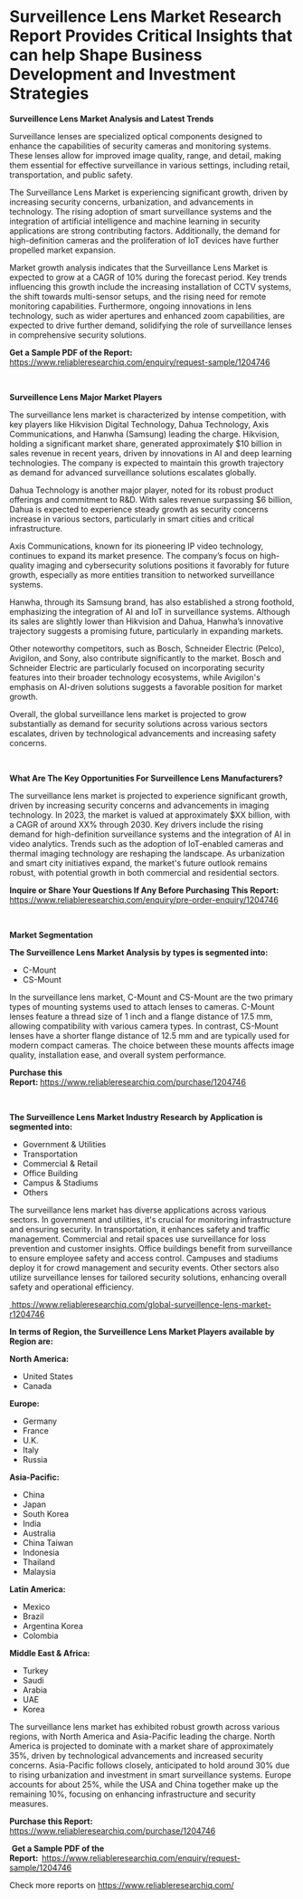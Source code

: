 <p><h1>Surveillence Lens Market Research Report Provides Critical Insights that can help Shape Business Development and Investment Strategies</h1></p><p><strong>Surveillence Lens Market Analysis and Latest Trends</strong></p>
<p><p>Surveillance lenses are specialized optical components designed to enhance the capabilities of security cameras and monitoring systems. These lenses allow for improved image quality, range, and detail, making them essential for effective surveillance in various settings, including retail, transportation, and public safety. </p><p>The Surveillance Lens Market is experiencing significant growth, driven by increasing security concerns, urbanization, and advancements in technology. The rising adoption of smart surveillance systems and the integration of artificial intelligence and machine learning in security applications are strong contributing factors. Additionally, the demand for high-definition cameras and the proliferation of IoT devices have further propelled market expansion.</p><p>Market growth analysis indicates that the Surveillance Lens Market is expected to grow at a CAGR of 10% during the forecast period. Key trends influencing this growth include the increasing installation of CCTV systems, the shift towards multi-sensor setups, and the rising need for remote monitoring capabilities. Furthermore, ongoing innovations in lens technology, such as wider apertures and enhanced zoom capabilities, are expected to drive further demand, solidifying the role of surveillance lenses in comprehensive security solutions.</p></p>
<p><strong>Get a Sample PDF of the Report:&nbsp;</strong> <a href="https://www.reliableresearchiq.com/enquiry/request-sample/1204746?utm_campaign=103&utm_medium=2&utm_source=Github&utm_content=ia&utm_term=31122024&utm_id=surveillence-lens">https://www.reliableresearchiq.com/enquiry/request-sample/1204746</a></p>
<p>&nbsp;</p>
<p><strong>Surveillence Lens Major Market Players</strong></p>
<p><p>The surveillance lens market is characterized by intense competition, with key players like Hikvision Digital Technology, Dahua Technology, Axis Communications, and Hanwha (Samsung) leading the charge. Hikvision, holding a significant market share, generated approximately $10 billion in sales revenue in recent years, driven by innovations in AI and deep learning technologies. The company is expected to maintain this growth trajectory as demand for advanced surveillance solutions escalates globally.</p><p>Dahua Technology is another major player, noted for its robust product offerings and commitment to R&D. With sales revenue surpassing $6 billion, Dahua is expected to experience steady growth as security concerns increase in various sectors, particularly in smart cities and critical infrastructure.</p><p>Axis Communications, known for its pioneering IP video technology, continues to expand its market presence. The company’s focus on high-quality imaging and cybersecurity solutions positions it favorably for future growth, especially as more entities transition to networked surveillance systems. </p><p>Hanwha, through its Samsung brand, has also established a strong foothold, emphasizing the integration of AI and IoT in surveillance systems. Although its sales are slightly lower than Hikvision and Dahua, Hanwha’s innovative trajectory suggests a promising future, particularly in expanding markets.</p><p>Other noteworthy competitors, such as Bosch, Schneider Electric (Pelco), Avigilon, and Sony, also contribute significantly to the market. Bosch and Schneider Electric are particularly focused on incorporating security features into their broader technology ecosystems, while Avigilon's emphasis on AI-driven solutions suggests a favorable position for market growth.</p><p>Overall, the global surveillance lens market is projected to grow substantially as demand for security solutions across various sectors escalates, driven by technological advancements and increasing safety concerns.</p></p>
<p>&nbsp;</p>
<p><strong>What Are The Key Opportunities For Surveillence Lens Manufacturers?</strong></p>
<p><p>The surveillance lens market is projected to experience significant growth, driven by increasing security concerns and advancements in imaging technology. In 2023, the market is valued at approximately $XX billion, with a CAGR of around XX% through 2030. Key drivers include the rising demand for high-definition surveillance systems and the integration of AI in video analytics. Trends such as the adoption of IoT-enabled cameras and thermal imaging technology are reshaping the landscape. As urbanization and smart city initiatives expand, the market's future outlook remains robust, with potential growth in both commercial and residential sectors.</p></p>
<p><strong>Inquire or Share Your Questions If Any Before Purchasing This Report:</strong> <a href="https://www.reliableresearchiq.com/enquiry/pre-order-enquiry/1204746?utm_campaign=103&utm_medium=2&utm_source=Github&utm_content=ia&utm_term=31122024&utm_id=surveillence-lens">https://www.reliableresearchiq.com/enquiry/pre-order-enquiry/1204746</a></p>
<p>&nbsp;</p>
<p><strong>Market Segmentation</strong></p>
<p><strong>The Surveillence Lens Market Analysis by types is segmented into:</strong></p>
<p><ul><li>C-Mount</li><li>CS-Mount</li></ul></p>
<p><p>In the surveillance lens market, C-Mount and CS-Mount are the two primary types of mounting systems used to attach lenses to cameras. C-Mount lenses feature a thread size of 1 inch and a flange distance of 17.5 mm, allowing compatibility with various camera types. In contrast, CS-Mount lenses have a shorter flange distance of 12.5 mm and are typically used for modern compact cameras. The choice between these mounts affects image quality, installation ease, and overall system performance.</p></p>
<p><strong>Purchase this Report:&nbsp;</strong><a href="https://www.reliableresearchiq.com/purchase/1204746?utm_campaign=103&utm_medium=2&utm_source=Github&utm_content=ia&utm_term=31122024&utm_id=surveillence-lens">https://www.reliableresearchiq.com/purchase/1204746</a></p>
<p>&nbsp;</p>
<p><strong>The Surveillence Lens Market Industry Research by Application is segmented into:</strong></p>
<p><ul><li>Government & Utilities</li><li>Transportation</li><li>Commercial & Retail</li><li>Office Building</li><li>Campus & Stadiums</li><li>Others</li></ul></p>
<p><p>The surveillance lens market has diverse applications across various sectors. In government and utilities, it's crucial for monitoring infrastructure and ensuring security. In transportation, it enhances safety and traffic management. Commercial and retail spaces use surveillance for loss prevention and customer insights. Office buildings benefit from surveillance to ensure employee safety and access control. Campuses and stadiums deploy it for crowd management and security events. Other sectors also utilize surveillance lenses for tailored security solutions, enhancing overall safety and operational efficiency.</p></p>
<p><a href="https://www.reliableresearchiq.com/global-surveillence-lens-market-r1204746?utm_campaign=103&utm_medium=2&utm_source=Github&utm_content=ia&utm_term=31122024&utm_id=surveillence-lens">&nbsp;https://www.reliableresearchiq.com/global-surveillence-lens-market-r1204746</a></p>
<p><strong>In terms of Region, the Surveillence Lens Market Players available by Region are:</strong></p>
<p>
    <p> <strong> North America: </strong>
        <ul>
            <li>United States</li>
            <li>Canada</li>
        </ul>
        </p> 
    <p> <strong> Europe: </strong>
        <ul>
            <li>Germany</li>
            <li>France</li>
            <li>U.K.</li>
            <li>Italy</li>
            <li>Russia</li>
        </ul>
        </p> 
    <p> <strong> Asia-Pacific: </strong>
        <ul>
            <li>China</li>
            <li>Japan</li>
            <li>South Korea</li>
            <li>India</li>
            <li>Australia</li>
            <li>China Taiwan</li>
            <li>Indonesia</li>
            <li>Thailand</li>
            <li>Malaysia</li>
        </ul>
        </p> 
    <p> <strong> Latin America: </strong>
        <ul>
            <li>Mexico</li>
            <li>Brazil</li>
            <li>Argentina Korea</li>
            <li>Colombia</li>
        </ul>
        </p> 
    <p> <strong> Middle East & Africa: </strong>
        <ul>
            <li>Turkey</li>
            <li>Saudi</li>
            <li>Arabia</li>
            <li>UAE</li>
            <li>Korea</li>
        </ul>
    </p>
    </p>
<p><p>The surveillance lens market has exhibited robust growth across various regions, with North America and Asia-Pacific leading the charge. North America is projected to dominate with a market share of approximately 35%, driven by technological advancements and increased security concerns. Asia-Pacific follows closely, anticipated to hold around 30% due to rising urbanization and investment in smart surveillance systems. Europe accounts for about 25%, while the USA and China together make up the remaining 10%, focusing on enhancing infrastructure and security measures.</p></p>
<p><strong>Purchase this Report: </strong><a href="https://www.reliableresearchiq.com/purchase/1204746?utm_campaign=103&utm_medium=2&utm_source=Github&utm_content=ia&utm_term=31122024&utm_id=surveillence-lens">https://www.reliableresearchiq.com/purchase/1204746</a></p>
<p>&nbsp;<strong>Get a Sample PDF of the Report:&nbsp;&nbsp;</strong><a href="https://www.reliableresearchiq.com/enquiry/request-sample/1204746?utm_campaign=103&utm_medium=2&utm_source=Github&utm_content=ia&utm_term=31122024&utm_id=surveillence-lens">https://www.reliableresearchiq.com/enquiry/request-sample/1204746</a></p>
<p><strong></strong></p>
<p>Check more reports on <a href="https://www.reliableresearchiq.com/?utm_campaign=103&utm_medium=2&utm_source=Github&utm_content=ia&utm_term=31122024&utm_id=surveillence-lens">https://www.reliableresearchiq.com/</a></p>